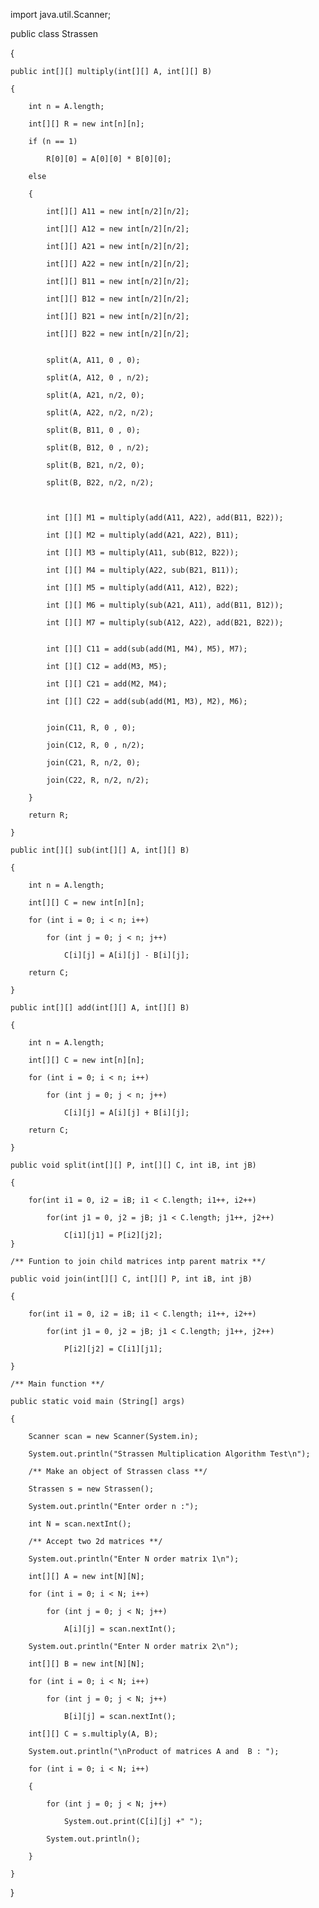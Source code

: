 import java.util.Scanner;
 
public class Strassen

{
    
    public int[][] multiply(int[][] A, int[][] B)
    
    {        
        
        int n = A.length;
        
        int[][] R = new int[n][n];
        
        if (n == 1)
            
            R[0][0] = A[0][0] * B[0][0];
        
        else
        
        {
            
            int[][] A11 = new int[n/2][n/2];
            
            int[][] A12 = new int[n/2][n/2];
            
            int[][] A21 = new int[n/2][n/2];
            
            int[][] A22 = new int[n/2][n/2];
            
            int[][] B11 = new int[n/2][n/2];
            
            int[][] B12 = new int[n/2][n/2];
            
            int[][] B21 = new int[n/2][n/2];
            
            int[][] B22 = new int[n/2][n/2];
 
           
            split(A, A11, 0 , 0);
           
            split(A, A12, 0 , n/2);
            
            split(A, A21, n/2, 0);
            
            split(A, A22, n/2, n/2);
            
            split(B, B11, 0 , 0);
            
            split(B, B12, 0 , n/2);
            
            split(B, B21, n/2, 0);
            
            split(B, B22, n/2, n/2);
 
           
 
            int [][] M1 = multiply(add(A11, A22), add(B11, B22));
           
            int [][] M2 = multiply(add(A21, A22), B11);
            
            int [][] M3 = multiply(A11, sub(B12, B22));
            
            int [][] M4 = multiply(A22, sub(B21, B11));
            
            int [][] M5 = multiply(add(A11, A12), B22);
            
            int [][] M6 = multiply(sub(A21, A11), add(B11, B12));
            
            int [][] M7 = multiply(sub(A12, A22), add(B21, B22));
 
            
            int [][] C11 = add(sub(add(M1, M4), M5), M7);
            
            int [][] C12 = add(M3, M5);
            
            int [][] C21 = add(M2, M4);
            
            int [][] C22 = add(sub(add(M1, M3), M2), M6);
 
            
            join(C11, R, 0 , 0);
            
            join(C12, R, 0 , n/2);
            
            join(C21, R, n/2, 0);
            
            join(C22, R, n/2, n/2);
        
        }
           
        return R;
    
    }
    
    public int[][] sub(int[][] A, int[][] B)
    
    {
        
        int n = A.length;
        
        int[][] C = new int[n][n];
        
        for (int i = 0; i < n; i++)
            
            for (int j = 0; j < n; j++)
                
                C[i][j] = A[i][j] - B[i][j];
        
        return C;
    
    }
    
    public int[][] add(int[][] A, int[][] B)
    
    {
        
        int n = A.length;
        
        int[][] C = new int[n][n];
        
        for (int i = 0; i < n; i++)
            
            for (int j = 0; j < n; j++)
                
                C[i][j] = A[i][j] + B[i][j];
        
        return C;
    
    }
    
    public void split(int[][] P, int[][] C, int iB, int jB) 
    
    {
        
        for(int i1 = 0, i2 = iB; i1 < C.length; i1++, i2++)
            
            for(int j1 = 0, j2 = jB; j1 < C.length; j1++, j2++)
                
                C[i1][j1] = P[i2][j2];
    }
    
    /** Funtion to join child matrices intp parent matrix **/
    
    public void join(int[][] C, int[][] P, int iB, int jB) 
    
    {
        
        for(int i1 = 0, i2 = iB; i1 < C.length; i1++, i2++)
            
            for(int j1 = 0, j2 = jB; j1 < C.length; j1++, j2++)
                
                P[i2][j2] = C[i1][j1];
    
    }    
    
    /** Main function **/
    
    public static void main (String[] args) 
    
    {
        
        Scanner scan = new Scanner(System.in);
        
        System.out.println("Strassen Multiplication Algorithm Test\n");
        
        /** Make an object of Strassen class **/
        
        Strassen s = new Strassen();
 
        System.out.println("Enter order n :");
        
        int N = scan.nextInt();
        
        /** Accept two 2d matrices **/
        
        System.out.println("Enter N order matrix 1\n");
        
        int[][] A = new int[N][N];
        
        for (int i = 0; i < N; i++)
            
            for (int j = 0; j < N; j++)
                
                A[i][j] = scan.nextInt();
 
        System.out.println("Enter N order matrix 2\n");
        
        int[][] B = new int[N][N];
        
        for (int i = 0; i < N; i++)
            
            for (int j = 0; j < N; j++)
                
                B[i][j] = scan.nextInt();
 
        int[][] C = s.multiply(A, B);
 
        System.out.println("\nProduct of matrices A and  B : ");
        
        for (int i = 0; i < N; i++)
        
        {
            
            for (int j = 0; j < N; j++)
                
                System.out.print(C[i][j] +" ");
            
            System.out.println();
        
        }
 
    }

}
